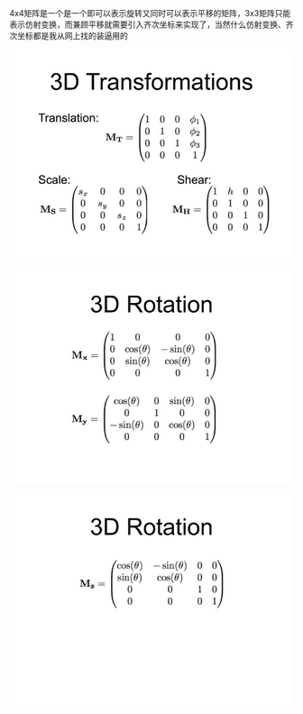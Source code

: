 4x4矩阵是一个是一个即可以表示旋转又同时可以表示平移的矩阵，3x3矩阵只能表示仿射变换，而兼顾平移就需要引入齐次坐标来实现了，当然什么仿射变换、齐次坐标都是我从网上找的装逼用的

![p1](https://github.com/13731160065/Tips/raw/master/images/Martix4x4/mar1.jpg)

![p2](https://github.com/13731160065/Tips/raw/master/images/Martix4x4/mar2.jpg)

![p3](https://github.com/13731160065/Tips/raw/master/images/Martix4x4/mar3.jpg)
